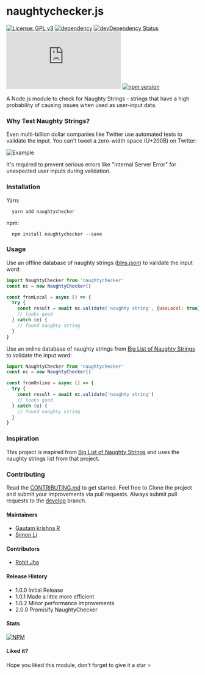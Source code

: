 # naughtychecker.js

[![License: GPL v3](https://img.shields.io/badge/License-GPL%20v3-blue.svg)](http://www.gnu.org/licenses/gpl-3.0)
[![dependency](https://david-dm.org/gautamkrishnar/naughtychecker.js.svg)](https://david-dm.org/gautamkrishnar/naughtychecker.js.svg)
[![devDependency Status](https://david-dm.org/gautamkrishnar/naughtychecker.js/dev-status.svg)](https://david-dm.org/gautamkrishnar/naughtychecker.js#info=devDependencies)
[![Build Status](https://travis-ci.org/gautamkrishnar/naughtychecker.js?branch=master)](https://travis-ci.org/gautamkrishnar/naughtychecker.js)
[![npm version](https://badge.fury.io/js/naughtychecker.svg)](https://badge.fury.io/js/naughtychecker)

A Node.js module to check for Naughty Strings - strings that have a high probability of causing issues when used as user-input data.


### Why Test Naughty Strings?
Even multi-billion dollar companies like Twitter use automated tests to validate the input. You can't tweet a zero-width space (U+200B) on Twitter:

![Example](http://i.imgur.com/HyDg2eV.gif)

It's required to prevent serious errors like "Internal Server Error" for unexpected user inputs during validation.


### Installation

Yarn:
```shell
  yarn add naughtychecker
```

npm:
```shell
  npm install naughtychecker --save
```


### Usage
Use an offline database of naughty strings ([blns.json](src/vendor/blns.json)) to validate the input word:
```js
import NaughtyChecker from 'naughtychecker'
const nc = new NaughtyChecker()

const fromLocal = async () => {
  try {
    const result = await nc.validate('naughty string', {useLocal: true})
    // looks good
  } catch (e) {
    // found naughty string
  }
}
```

Use an online database of naughty strings from [Big List of Naughty Strings](https://github.com/minimaxir/big-list-of-naughty-strings) to validate the input word:
```js
import NaughtyChecker from 'naughtychecker'
const nc = new NaughtyChecker()

const fromOnline = async () => {
  try {
    const result = await nc.validate('naughty string')
    // looks good
  } catch (e) {
    // found naughty string
  }
}
```


### Inspiration
This project is inspired from [Big List of Naughty Strings](https://github.com/minimaxir/big-list-of-naughty-strings) and uses the naughty strings list from that project.


### Contributing
Read the [CONTRIBUTING.md](CONTRIBUTING.md) to get started. Feel free to Clone the project and submit your improvements via pull requests. Always submit pull requests to the [develop](https://github.com/gautamkrishnar/naughtychecker.js/tree/develop) branch.

#### Maintainers
* [Gautam krishna R](https://github.com/gautamkrishnar)
* [Simon Li](https://github.com/siutsin)

#### Contributors
* [Rohit Jha](https://github.com/rohitjha)


#### Release History

* 1.0.0 Initial Release
* 1.0.1 Made a little more efficient
* 1.0.2 Minor performance improvements
* 2.0.0 Promisify NaughtyChecker


#### Stats
[![NPM](https://nodei.co/npm/naughtychecker.png?downloads=true&stars=true)](https://nodei.co/npm/naughtychecker/)

#### Liked it?
Hope you liked this module, don't forget to give it a star :star:
